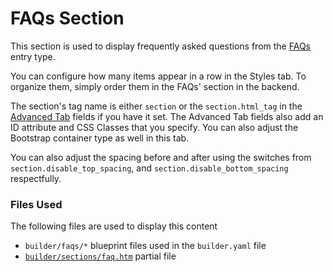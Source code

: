 # FAQs Section

This section is used to display frequently asked questions from the [FAQs ](../../pages-1.md)entry type.&#x20;

You can configure how many items appear in a row in the Styles tab. To organize them, simply order them in the FAQs' section in the backend.&#x20;

The section's tag name is either `section` or the `section.html_tag` in the [Advanced Tab](section/advanced-tab.md) fields if you have it set. The Advanced Tab fields also add an ID attribute and CSS Classes that you specify. You can also adjust the Bootstrap container type as well in this tab.&#x20;

You can also adjust the spacing before and after using the switches from `section.disable_top_spacing`, and `section.disable_bottom_spacing` respectfully.&#x20;

### Files Used

The following files are used to display this content

* `builder/faqs/*` blueprint files used in the `builder.yaml` file
* [`builder/sections/faq.htm`](https://github.com/artistro08/tailor-starter/blob/main/partials/builder/sections/faqs.htm) partial file

